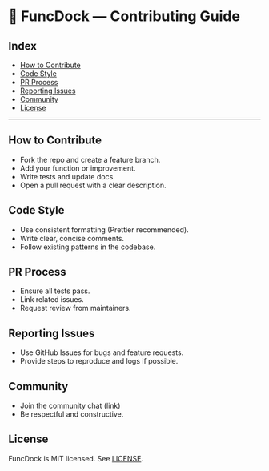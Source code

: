 # 🚀 FuncDock — Contributing Guide

## Index
- [How to Contribute](#how-to-contribute)
- [Code Style](#code-style)
- [PR Process](#pr-process)
- [Reporting Issues](#reporting-issues)
- [Community](#community)
- [License](#license)

---

## How to Contribute
- Fork the repo and create a feature branch.
- Add your function or improvement.
- Write tests and update docs.
- Open a pull request with a clear description.

## Code Style
- Use consistent formatting (Prettier recommended).
- Write clear, concise comments.
- Follow existing patterns in the codebase.

## PR Process
- Ensure all tests pass.
- Link related issues.
- Request review from maintainers.

## Reporting Issues
- Use GitHub Issues for bugs and feature requests.
- Provide steps to reproduce and logs if possible.

## Community
- Join the community chat (link)
- Be respectful and constructive.

## License
FuncDock is MIT licensed. See [LICENSE](LICENSE). 